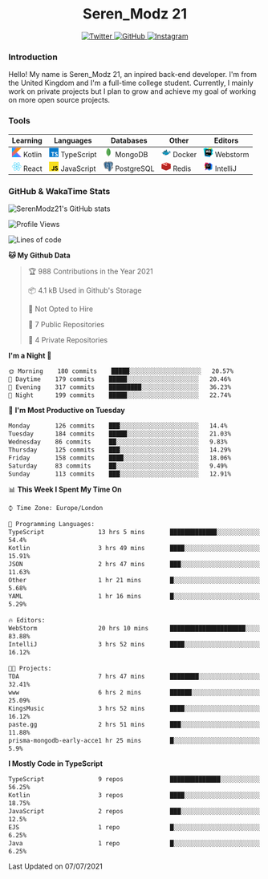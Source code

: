 <div align="center">
  <h1>Seren_Modz 21</h1>
  <a href="https://twitter.com/SerenModz21">
    <img alt="Twitter" src="https://img.shields.io/badge/twitter%20-%231DA1F2.svg?&style=for-the-badge&logo=Twitter&logoColor=white">
  </a>
  <a href="https://github.com/SerenModz21">
    <img alt="GitHub" src="https://img.shields.io/badge/github%20-%23121011.svg?&style=for-the-badge&logo=github&logoColor=white">
  </a>
  <a href="https://www.instagram.com/serenmodz21">
    <img alt="Instagram" src="https://img.shields.io/badge/instagram%20-%23E4405F.svg?&style=for-the-badge&logo=Instagram&logoColor=white">
  </a>
</div>

### Introduction

Hello! My name is Seren_Modz 21, an inpired back-end developer. I'm from the United Kingdom and I'm a full-time college student. Currently, I mainly work on private projects but I plan to grow and achieve my goal of working on more open source projects. 

### Tools

 **Learning**                                        | **Languages**                                               | **Databases**                                               | **Other**                                           | **Editors**                                                  
-----------------------------------------------------|-------------------------------------------------------------|-------------------------------------------------------------|-----------------------------------------------------|--------------------------------------------------------------
 <img width="19px" src="./assets/kotlin.svg"> Kotlin | <img width="19px" src="./assets/typescript.svg"> TypeScript | <img width="19px" src="./assets/mongodb.svg"> MongoDB       | <img width="19px" src="./assets/docker.svg"> Docker | <img width="19px" src="./assets/webstorm.svg"> Webstorm      
 <img width="19px" src="./assets/react.svg"> React   | <img width="19px" src="./assets/javascript.svg"> JavaScript | <img width="19px" src="./assets/postgresql.svg"> PostgreSQL | <img width="19px" src="./assets/redis.svg"> Redis   | <img width="19px" src="./assets/intellij-idea.svg"> IntelliJ 

### GitHub & WakaTime Stats

![SerenModz21's GitHub stats](https://github-readme-stats.vercel.app/api?username=SerenModz21&show_icons=true&theme=dark)

<!--START_SECTION:waka-->
![Profile Views](http://img.shields.io/badge/Profile%20Views-4-blue)

![Lines of code](https://img.shields.io/badge/From%20Hello%20World%20I%27ve%20Written-24399%20lines%20of%20code-blue)

**🐱 My Github Data** 

> 🏆 988 Contributions in the Year 2021
 > 
> 📦 4.1 kB Used in Github's Storage 
 > 
> 🚫 Not Opted to Hire
 > 
> 📜 7 Public Repositories 
 > 
> 🔑 4 Private Repositories  
 > 
**I'm a Night 🦉** 

```text
🌞 Morning    180 commits    █████░░░░░░░░░░░░░░░░░░░░   20.57% 
🌆 Daytime    179 commits    █████░░░░░░░░░░░░░░░░░░░░   20.46% 
🌃 Evening    317 commits    █████████░░░░░░░░░░░░░░░░   36.23% 
🌙 Night      199 commits    █████░░░░░░░░░░░░░░░░░░░░   22.74%

```
📅 **I'm Most Productive on Tuesday** 

```text
Monday       126 commits    ███░░░░░░░░░░░░░░░░░░░░░░   14.4% 
Tuesday      184 commits    █████░░░░░░░░░░░░░░░░░░░░   21.03% 
Wednesday    86 commits     ██░░░░░░░░░░░░░░░░░░░░░░░   9.83% 
Thursday     125 commits    ███░░░░░░░░░░░░░░░░░░░░░░   14.29% 
Friday       158 commits    ████░░░░░░░░░░░░░░░░░░░░░   18.06% 
Saturday     83 commits     ██░░░░░░░░░░░░░░░░░░░░░░░   9.49% 
Sunday       113 commits    ███░░░░░░░░░░░░░░░░░░░░░░   12.91%

```


📊 **This Week I Spent My Time On** 

```text
⌚︎ Time Zone: Europe/London

💬 Programming Languages: 
TypeScript               13 hrs 5 mins       █████████████░░░░░░░░░░░░   54.4% 
Kotlin                   3 hrs 49 mins       ████░░░░░░░░░░░░░░░░░░░░░   15.91% 
JSON                     2 hrs 47 mins       ███░░░░░░░░░░░░░░░░░░░░░░   11.63% 
Other                    1 hr 21 mins        █░░░░░░░░░░░░░░░░░░░░░░░░   5.68% 
YAML                     1 hr 16 mins        █░░░░░░░░░░░░░░░░░░░░░░░░   5.29%

🔥 Editors: 
WebStorm                 20 hrs 10 mins      █████████████████████░░░░   83.88% 
IntelliJ                 3 hrs 52 mins       ████░░░░░░░░░░░░░░░░░░░░░   16.12%

🐱‍💻 Projects: 
TDA                      7 hrs 47 mins       ████████░░░░░░░░░░░░░░░░░   32.41% 
www                      6 hrs 2 mins        ██████░░░░░░░░░░░░░░░░░░░   25.09% 
KingsMusic               3 hrs 52 mins       ████░░░░░░░░░░░░░░░░░░░░░   16.12% 
paste.gg                 2 hrs 51 mins       ███░░░░░░░░░░░░░░░░░░░░░░   11.88% 
prisma-mongodb-early-acce1 hr 25 mins        █░░░░░░░░░░░░░░░░░░░░░░░░   5.9%

```

**I Mostly Code in TypeScript** 

```text
TypeScript               9 repos             ██████████████░░░░░░░░░░░   56.25% 
Kotlin                   3 repos             ████░░░░░░░░░░░░░░░░░░░░░   18.75% 
JavaScript               2 repos             ███░░░░░░░░░░░░░░░░░░░░░░   12.5% 
EJS                      1 repo              █░░░░░░░░░░░░░░░░░░░░░░░░   6.25% 
Java                     1 repo              █░░░░░░░░░░░░░░░░░░░░░░░░   6.25%

```



 Last Updated on 07/07/2021
<!--END_SECTION:waka-->
